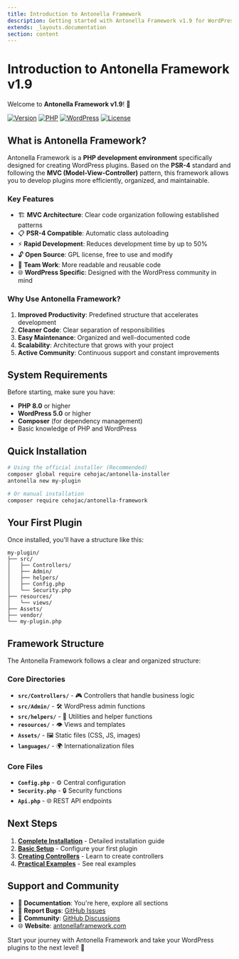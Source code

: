 ```yaml
---
title: Introduction to Antonella Framework
description: Getting started with Antonella Framework v1.9 for WordPress plugin development
extends: _layouts.documentation
section: content
---
```


# Introduction to Antonella Framework v1.9

Welcome to **Antonella Framework v1.9**! 🎉

[![Version](https://img.shields.io/badge/version-v1.9-blue.svg)](https://github.com/cehojac/antonella-framework-for-wp)
[![PHP](https://img.shields.io/badge/PHP-8.0%2B-777BB4.svg)](https://php.net/)
[![WordPress](https://img.shields.io/badge/WordPress-5.0%2B-21759B.svg)](https://wordpress.org/)
[![License](https://img.shields.io/badge/license-GPL--2.0-green.svg)](https://github.com/cehojac/antonella-framework-for-wp/blob/main/LICENSE)

## What is Antonella Framework?

Antonella Framework is a **PHP development environment** specifically designed for creating WordPress plugins. Based on the **PSR-4** standard and following the **MVC (Model-View-Controller)** pattern, this framework allows you to develop plugins more efficiently, organized, and maintainable.

### Key Features

- 🏗️ **MVC Architecture**: Clear code organization following established patterns
- 📋 **PSR-4 Compatible**: Automatic class autoloading
- ⚡ **Rapid Development**: Reduces development time by up to 50%
- 🔓 **Open Source**: GPL license, free to use and modify
- 👥 **Team Work**: More readable and reusable code
- 🌐 **WordPress Specific**: Designed with the WordPress community in mind

### Why Use Antonella Framework?

1. **Improved Productivity**: Predefined structure that accelerates development
2. **Cleaner Code**: Clear separation of responsibilities
3. **Easy Maintenance**: Organized and well-documented code
4. **Scalability**: Architecture that grows with your project
5. **Active Community**: Continuous support and constant improvements

## System Requirements

Before starting, make sure you have:

- **PHP 8.0** or higher
- **WordPress 5.0** or higher
- **Composer** (for dependency management)
- Basic knowledge of PHP and WordPress

## Quick Installation

```bash
# Using the official installer (Recommended)
composer global require cehojac/antonella-installer
antonella new my-plugin

# Or manual installation
composer require cehojac/antonella-framework
```

## Your First Plugin

Once installed, you'll have a structure like this:

```
my-plugin/
├── src/
│   ├── Controllers/
│   ├── Admin/
│   ├── helpers/
│   ├── Config.php
│   └── Security.php
├── resources/
│   └── views/
├── Assets/
├── vendor/
└── my-plugin.php
```

## Framework Structure

The Antonella Framework follows a clear and organized structure:

### Core Directories

- **`src/Controllers/`** - 🎮 Controllers that handle business logic
- **`src/Admin/`** - 🛠️ WordPress admin functions
- **`src/helpers/`** - 🔧 Utilities and helper functions
- **`resources/`** - 👁️ Views and templates
- **`Assets/`** - 🖼️ Static files (CSS, JS, images)
- **`languages/`** - 🌍 Internationalization files

### Core Files

- **`Config.php`** - ⚙️ Central configuration
- **`Security.php`** - 🔒 Security functions
- **`Api.php`** - 🌐 REST API endpoints

## Next Steps

1. **[Complete Installation](installation)** - Detailed installation guide
2. **[Basic Setup](basic-setup)** - Configure your first plugin
3. **[Creating Controllers](creating-controllers)** - Learn to create controllers
4. **[Practical Examples](controller-examples)** - See real examples

## Support and Community

- 📖 **Documentation**: You're here, explore all sections
- 🐛 **Report Bugs**: [GitHub Issues](https://github.com/cehojac/antonella-framework-for-wp/issues)
- 💬 **Community**: [GitHub Discussions](https://github.com/cehojac/antonella-framework-for-wp/discussions)
- 🌐 **Website**: [antonellaframework.com](https://antonellaframework.com)

Start your journey with Antonella Framework and take your WordPress plugins to the next level! 🚀
